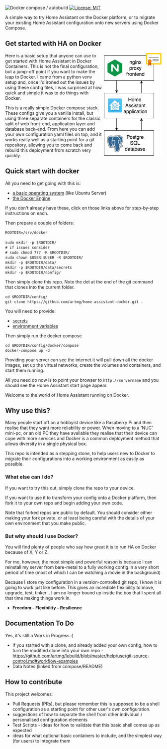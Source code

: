 ![Docker compose / autobuild](https://img.shields.io/badge/docker%20compose-autobuild-green)
[![License: MIT](https://img.shields.io/badge/License-MIT-yellow.svg)](https://opensource.org/licenses/MIT)

A simple way to try Home Assistant on the Docker platform, or to migrate your existing Home Assistant configuration onto new servers using Docker Compose.

## Get started with HA on Docker

<img align="right" src="about/basic-diagram.png">

Here is a basic setup that anyone can use to 
get started with Home Assistant in Docker Containers. 
This is not the final configuration, but a jump-off point 
if you want to make the leap to Docker. 
I came from a python venv setup and, 
once I'd ironed out the issues by using these config files, 
I was surprised at how quick and simple it was to do things with Docker. 

This is a really simple Docker compose stack. 
These configs give you a vanilla install, 
but using three separate containers for the classic split 
of web front-end, application layer and database back-end.
From here you can add your own configuration yaml files on top,
and it works really well as a starting point for a git repository, 
allowing you to come back and rebuild this deployment from scratch very quickly.


## Quick start with docker

All you need to get going with this is:

* [a basic operating system](/about/setting-up-your-system.md) (like Ubuntu Server)
* [the Docker Engine](/about/installing-docker.md)

If you don't already have these, click on those links above for step-by-step instructions on each.

Then prepare a couple of folders:

```
ROOTDIR=/srv/docker

sudo mkdir -p $ROOTDIR/
# if issues consider 
# sudo chmod 777 -R $ROOTDIR/
sudo chown $USER:$USER -R $ROOTDIR/
mkdir -p $ROOTDIR/data/
mkdir -p $ROOTDIR/data/secrets
mkdir -p $ROOTDIR/config/
```


Then simply clone this repo. Note the dot at the end of the git command that clones into the current folder.

```
cd $ROOTDIR/config/
git clone https://github.com/artmg/home-assistant-docker.git .
```

You will need to provide:

* [secrets](/hass/README.md)
* [environment variables](/compose/README.md)

Then simply run the docker compose

```
cd $ROOTDIR/config/docker/compose
docker-compose up -d
```

Providing your server can see the internet it will 
pull down all the docker images, set up the virtual networks, 
create the volumes and containers, and start them running. 

All you need do now is to point your browser to  `http://servername`
and you should see the Home Assistant start page appear.

Welcome to the world of Home Assistant running on Docker.


## Why use this?

Many people start off on a hobbyist device like a Raspberry Pi 
and then realise that they want more reliability or power. 
When moving to a 'NUC' mini-pc, or an old PC they have available 
they realise that their device can cope with more services 
and Docker is a common deployment method that allows diversity 
in a single physical box. 

This repo is intended as a stepping stone, to help users 
new to Docker to migrate their configurations into a working 
environment as easily as possible. 

### What else can I do?

If you want to try this out, simply clone the repo to your device. 

If you want to use it to transform your config onto a Docker platform, then fork it to your own repo and begin adding your own code. 

Note that forked repos are public by default. You should consider either making your fork private, or at least being careful with the details of your own environment that you make public.

### But why should I use Docker?

You will find plenty of people who say how great it is to run HA on Docker because of X, Y or Z.

For me, however, the most simple and powerful reason is because I can reinstall my server from bare-metal to a fully working config in a very short period of time (most of which I can be watching a movie in the background)

Because I store my configuration in a version-controlled git repo, I know it is going to work just like before. This gives an incredible flexibility to move, upgrade, test, tinker... I am no longer bound up inside the box that I spent all that time making things work in.

* **Freedom - Flexibility - Resilience**


## Documentation To Do

Yes, it's still a Work in Progress :)

* If you started with a clone, and already added your own config, how to turn the modified clone into your own repo - https://github.com/artmg/lubuild/blob/master/help/use/git-source-control.md#workflow-examples
* Data Notes (linked from compose/README)


## How to contribute

This project welcomes:

* Pull Requests (PRs), but please remember this is supposed to be a shell configuration as a starting point for other user's own configuration.
* suggestions of how to separate the shell from other individual / personalised configuration elements
* Test Scripts - ideas for how to validate that this basic shell comes up as expected
* ideas for what optional basic containers to include, and the simplest way (for users) to integrate them

